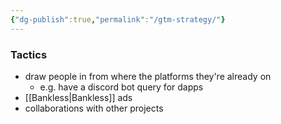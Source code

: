 ```yaml
---
{"dg-publish":true,"permalink":"/gtm-strategy/"}
---
```


### Tactics
- draw people in from where the platforms they're already on
	- e.g. have a discord bot query for dapps
- [[Bankless\|Bankless]] ads
- collaborations with other projects